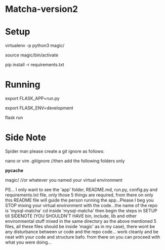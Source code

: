 # Matcha-version2

# Setup

virtualenv -p python3 magic/

source magic/bin/activate

pip install -r requirements.txt

# Running
export FLASK_APP=run.py

export FLASK_ENV=development

flask run

# Side Note 
Spider man please create a git ignore as follows:

nano or vim .gitignore                //then add the following folders only

__pycache__

magic/                              //or whatever you named your virtual environment

PS... I only want to see the 'app' folder, README.md, run.py, config.py and requirements.txt file, only those 5 things are required, from there on only this README file will guide the person running the app...Please I beg you STOP mixing your virtual environment with the code...the name of the repo is 'mysql-matcha' cd inside 'mysql-matcha' then begin the steps in SETUP till SIDENOTE (YOU SHOULDN'T HAVE bin, include, lib and other environmental stuff mixed in the same directory as the above mentioned 5 files, all these files should be inside 'magic' as in my case), there wont be any disturbance between ur code and the repo code... work cleanly and be neat with your code and structure bafo. from there on you can proceed with what you were doing...